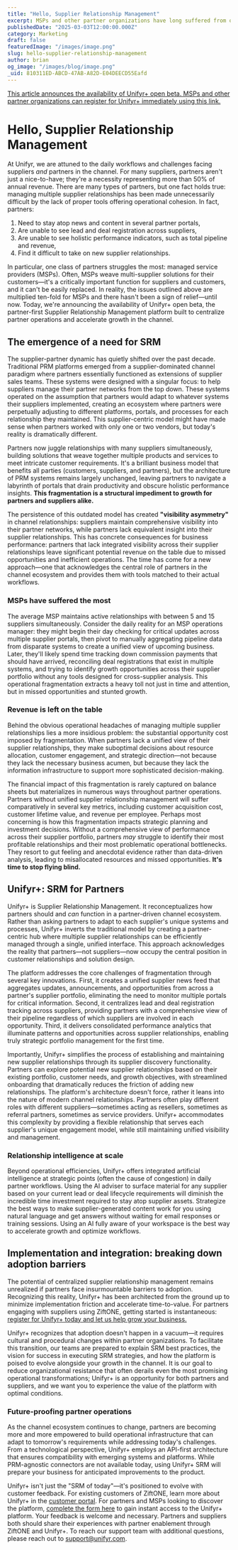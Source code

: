 ```yaml
---
title: "Hello, Supplier Relationship Management"
excerpt: MSPs and other partner organizations have long suffered from operational inefficiencies. Unifyr+ changes the way partners work in the channel.
publishedDate: "2025-03-03T12:00:00.000Z"
category: Marketing
draft: false
featuredImage: "/images/image.png"
slug: hello-supplier-relationship-management
author: brian
og_image: "/images/blog/image.png"
_uid: 810311ED-ABCD-47AB-A82D-E04DEECD55Eafd
---
```

[This article announces the availability of Unifyr+ open beta. MSPs and other partner organizations can register for Unifyr+ immediately using this link.](/start/?e=partner)

# Hello, Supplier Relationship Management

At Unifyr, we are attuned to the daily workflows and challenges facing suppliers _and_ partners in the channel. For many suppliers, partners aren't just a nice-to-have; they're a necessity representing more than 50% of annual revenue. There are many types of partners, but one fact holds true: managing multiple supplier relationships has been made unnecessarily difficult by the lack of proper tools offering operational cohesion. In fact, partners:

1. Need to stay atop news and content in several partner portals,
2. Are unable to see lead and deal registration across suppliers,
3. Are unable to see holistic performance indicators, such as total pipeline and revenue,
4. Find it difficult to take on new supplier relationships.

In particular, one class of partners struggles the most: managed service providers (MSPs). Often, MSPs weave multi-supplier solutions for their customers—it's a critically important function for suppliers and customers, and it can't be easily replaced. In reality, the issues outlined above are multiplied ten-fold for MSPs and there hasn't been a sign of relief—until now. Today, we're announcing the availability of Unifyr+ open beta, the partner-first Supplier Relationship Management platform built to centralize partner operations and accelerate growth in the channel.

## The emergence of a need for SRM

The supplier-partner dynamic has quietly shifted over the past decade. Traditional PRM platforms emerged from a supplier-dominated channel paradigm where partners essentially functioned as extensions of supplier sales teams. These systems were designed with a singular focus: to help suppliers manage their partner networks from the top down. These systems operated on the assumption that partners would adapt to whatever systems their suppliers implemented, creating an ecosystem where partners were perpetually adjusting to different platforms, portals, and processes for each relationship they maintained. This supplier-centric model might have made sense when partners worked with only one or two vendors, but today's reality is dramatically different.

Partners now juggle relationships with many suppliers simultaneously, building solutions that weave together multiple products and services to meet intricate customer requirements. It's a brilliant business model that benefits all parties (customers, suppliers, and partners), but the architecture of PRM systems remains largely unchanged, leaving partners to navigate a labyrinth of portals that drain productivity and obscure holistic performance insights. **This fragmentation is a structural impediment to growth for partners and suppliers alike.**

The persistence of this outdated model has created **"visibility asymmetry"** in channel relationships: suppliers maintain comprehensive visibility into their partner networks, while partners lack equivalent insight into their supplier relationships. This has concrete consequences for business performance: partners that lack integrated visibility across their supplier relationships leave significant potential revenue on the table due to missed opportunities and inefficient operations. The time has come for a new approach—one that acknowledges the central role of partners in the channel ecosystem and provides them with tools matched to their actual workflows.

### MSPs have suffered the most

The average MSP maintains active relationships with between 5 and 15 suppliers simultaneously. Consider the daily reality for an MSP operations manager: they might begin their day checking for critical updates across multiple supplier portals, then pivot to manually aggregating pipeline data from disparate systems to create a unified view of upcoming business. Later, they'll likely spend time tracking down commission payments that should have arrived, reconciling deal registrations that exist in multiple systems, and trying to identify growth opportunities across their supplier portfolio without any tools designed for cross-supplier analysis. This operational fragmentation extracts a heavy toll not just in time and attention, but in missed opportunities and stunted growth.

### Revenue is left on the table

Behind the obvious operational headaches of managing multiple supplier relationships lies a more insidious problem: the substantial opportunity cost imposed by fragmentation. When partners lack a unified view of their supplier relationships, they make suboptimal decisions about resource allocation, customer engagement, and strategic direction—not because they lack the necessary business acumen, but because they lack the information infrastructure to support more sophisticated decision-making.

The financial impact of this fragmentation is rarely captured on balance sheets but materializes in numerous ways throughout partner operations. Partners without unified supplier relationship management will suffer comparatively in several key metrics, including customer acquisition cost, customer lifetime value, and revenue per employee. Perhaps most concerning is how this fragmentation impacts strategic planning and investment decisions. Without a comprehensive view of performance across their supplier portfolio, partners _may_ struggle to identify their most profitable relationships and their most problematic operational bottlenecks. They resort to gut feeling and anecdotal evidence rather than data-driven analysis, leading to misallocated resources and missed opportunities. **It's time to stop flying blind.**

## Unifyr+: SRM for Partners

Unifyr+ is Supplier Relationship Management. It reconceptualizes how partners should and _can_ function in a partner-driven channel ecosystem. Rather than asking partners to adapt to each supplier's unique systems and processes, Unifyr+ inverts the traditional model by creating a partner-centric hub where multiple supplier relationships can be efficiently managed through a single, unified interface. This approach acknowledges the reality that partners—not suppliers—now occupy the central position in customer relationships and solution design.

The platform addresses the core challenges of fragmentation through several key innovations. First, it creates a unified supplier news feed that aggregates updates, announcements, and opportunities from across a partner's supplier portfolio, eliminating the need to monitor multiple portals for critical information. Second, it centralizes lead and deal registration tracking across suppliers, providing partners with a comprehensive view of their pipeline regardless of which suppliers are involved in each opportunity. Third, it delivers consolidated performance analytics that illuminate patterns and opportunities across supplier relationships, enabling truly strategic portfolio management for the first time.

Importantly, Unifyr+ simplifies the process of establishing and maintaining new supplier relationships through its supplier discovery functionality. Partners can explore potential new supplier relationships based on their existing portfolio, customer needs, and growth objectives, with streamlined onboarding that dramatically reduces the friction of adding new relationships. The platform's architecture doesn't force, rather it leans into the nature of modern channel relationships. Partners often play different roles with different suppliers—sometimes acting as resellers, sometimes as referral partners, sometimes as service providers. Unifyr+ accommodates this complexity by providing a flexible relationship that serves each supplier's unique engagement model, while still maintaining unified visibility and management.

### Relationship intelligence at scale

Beyond operational efficiencies, Unifyr+ offers integrated artificial intelligence at strategic points (often the cause of congestion) in daily partner workflows. Using the AI adviser to surface material for any supplier based on your current lead or deal lifecycle requirements will diminish the incredible time investment required to stay atop supplier assets. Strategize the best ways to make supplier-generated content work for you using natural language and get answers without waiting for email responses or training sessions. Using an AI fully aware of your workspace is the best way to accelerate growth and optimize workflows.

## Implementation and integration: breaking down adoption barriers

The potential of centralized supplier relationship management remains unrealized if partners face insurmountable barriers to adoption. Recognizing this reality, Unifyr+ has been architected from the ground up to minimize implementation friction and accelerate time-to-value. For partners engaging with suppliers using ZiftONE, getting started is instantaneous: [register for Unifyr+ today and let us help grow your business.](/start/?e=partner)

Unifyr+ recognizes that adoption doesn't happen in a vacuum—it requires cultural and procedural changes within partner organizations. To facilitate this transition, our teams are prepared to explain SRM best practices, the vision for success in executing SRM strategies, and how the platform is poised to evolve alongside your growth in the channel. It is our goal to reduce organizational resistance that often derails even the most promising operational transformations; Unifyr+ is an opportunity for both partners and suppliers, and we want you to experience the value of the platform with optimal conditions.

### Future-proofing partner operations

As the channel ecosystem continues to change, partners are becoming more and more empowered to build operational infrastructure that can adapt to tomorrow's requirements while addressing today's challenges. From a technological perspective, Unifyr+ employs an API-first architecture that ensures compatibility with emerging systems and platforms. While PRM-agnostic connectors are not available today, using Unifyr+ SRM will prepare your business for anticipated improvements to the product.

Unifyr+ isn't just the "SRM of today"—it's positioned to evolve with customer feedback. For existing customers of ZiftONE, learn more about Unifyr+ in the [customer portal](https://customer.ziftone.com/#/page/unifyrplus-intro). For partners and MSPs looking to discover the platform, [complete the form here](/start/?e=partner) to gain instant access to the Unifyr+ platform. Your feedback is welcome and necessary. Partners and suppliers both should share their experiences with partner enablement through ZiftONE and Unifyr+. To reach our support team with additional questions, please reach out to [support@unifyr.com](mailto:support@unifyr.com).
